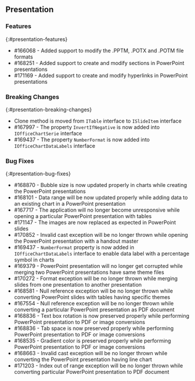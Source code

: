 ## Presentation

### Features
{:#presentation-features}
* \#166068 - Added support to modify the .PPTM, .POTX and .POTM file formats
* \#168251 - Added support to create and modify sections in PowerPoint presentations
* \#171169 - Added support to create and modify hyperlinks in PowerPoint presentations

### Breaking Changes
{:#presentation-breaking-changes}
* Clone method is moved from `ITable` interface to `ISlideItem` interface
* \#167997 - The property `InvertIfNegative` is now added into `IOfficeChartSerie` interface
* \#169437 - The property `NumberFormat` is now added into `IOfficeChartDataLabels` interface

### Bug Fixes
{:#presentation-bug-fixes}
* \#168870 - Bubble size is now updated properly in charts while creating the PowerPoint presentations
* \#168101 - Data range will be now updated properly while adding data to an existing chart in a PowerPoint presentation
* \#167717 - The application will no longer become unresponsive while opening a particular PowerPoint presentation with tables
* \#171147 - The images are now replaced as expected in PowerPoint slides
* \#170852 - Invalid cast exception will be no longer thrown while opening the PowerPoint presentation with a handout master
* \#169437 - `NumberFormat` property is now added in `IOfficeChartDataLabels` interface to enable data label with a percentage symbol in charts
* \#169379 - PowerPoint presentation will no longer get corrupted while merging two PowerPoint presentations have same theme files
* \#170272 - Format exception will be no longer thrown while merging slides from one presentation to another presentation
* \#168581 - Null reference exception will be no longer thrown while converting PowerPoint slides with tables having specific themes
* \#167554 - Null reference exception will be no longer thrown while converting a particular PowerPoint presentation as PDF document
* \#168836 - Text box rotation is now preserved properly while performing PowerPoint presentation to PDF or image conversions
* \#168836 - Tab space is now preserved properly while performing PowerPoint presentation to PDF or image conversions
* \#168535 - Gradient color is preserved properly while performing PowerPoint presentation to PDF or image conversions
* \#168663 - Invalid cast exception will be no longer thrown while converting the PowerPoint presentation having line chart
* \#171203 - Index out of range exception will be no longer thrown while converting particular PowerPoint presentation to PDF document